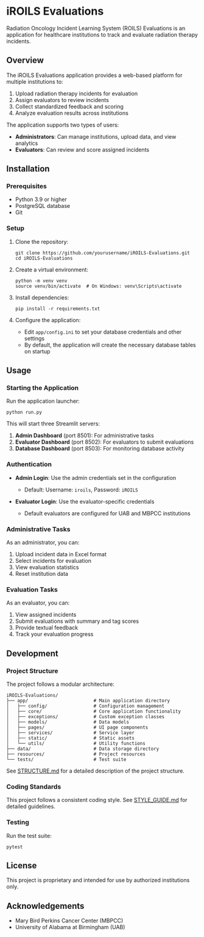 # iROILS Evaluations

Radiation Oncology Incident Learning System (ROILS) Evaluations is an application for healthcare institutions to track and evaluate radiation therapy incidents.

## Overview

The iROILS Evaluations application provides a web-based platform for multiple institutions to:

1. Upload radiation therapy incidents for evaluation
2. Assign evaluators to review incidents
3. Collect standardized feedback and scoring
4. Analyze evaluation results across institutions

The application supports two types of users:
- **Administrators**: Can manage institutions, upload data, and view analytics
- **Evaluators**: Can review and score assigned incidents

## Installation

### Prerequisites

- Python 3.9 or higher
- PostgreSQL database
- Git

### Setup

1. Clone the repository:
   ```
   git clone https://github.com/yourusername/iROILS-Evaluations.git
   cd iROILS-Evaluations
   ```

2. Create a virtual environment:
   ```
   python -m venv venv
   source venv/bin/activate  # On Windows: venv\Scripts\activate
   ```

3. Install dependencies:
   ```
   pip install -r requirements.txt
   ```

4. Configure the application:
   - Edit `app/config.ini` to set your database credentials and other settings
   - By default, the application will create the necessary database tables on startup

## Usage

### Starting the Application

Run the application launcher:

```
python run.py
```

This will start three Streamlit servers:

1. **Admin Dashboard** (port 8501): For administrative tasks
2. **Evaluator Dashboard** (port 8502): For evaluators to submit evaluations
3. **Database Dashboard** (port 8503): For monitoring database activity

### Authentication

- **Admin Login**: Use the admin credentials set in the configuration
  - Default: Username: `iroils`, Password: `iROILS`
  
- **Evaluator Login**: Use the evaluator-specific credentials
  - Default evaluators are configured for UAB and MBPCC institutions

### Administrative Tasks

As an administrator, you can:

1. Upload incident data in Excel format
2. Select incidents for evaluation
3. View evaluation statistics
4. Reset institution data

### Evaluation Tasks

As an evaluator, you can:

1. View assigned incidents
2. Submit evaluations with summary and tag scores
3. Provide textual feedback
4. Track your evaluation progress

## Development

### Project Structure

The project follows a modular architecture:

```
iROILS-Evaluations/
├── app/                        # Main application directory
│   ├── config/                 # Configuration management
│   ├── core/                   # Core application functionality
│   ├── exceptions/             # Custom exception classes
│   ├── models/                 # Data models
│   ├── pages/                  # UI page components
│   ├── services/               # Service layer
│   ├── static/                 # Static assets
│   └── utils/                  # Utility functions
├── data/                       # Data storage directory
├── resources/                  # Project resources
└── tests/                      # Test suite
```

See [STRUCTURE.md](STRUCTURE.md) for a detailed description of the project structure.

### Coding Standards

This project follows a consistent coding style. See [STYLE_GUIDE.md](STYLE_GUIDE.md) for detailed guidelines.

### Testing

Run the test suite:

```
pytest
```

## License

This project is proprietary and intended for use by authorized institutions only.

## Acknowledgements

- Mary Bird Perkins Cancer Center (MBPCC)
- University of Alabama at Birmingham (UAB)